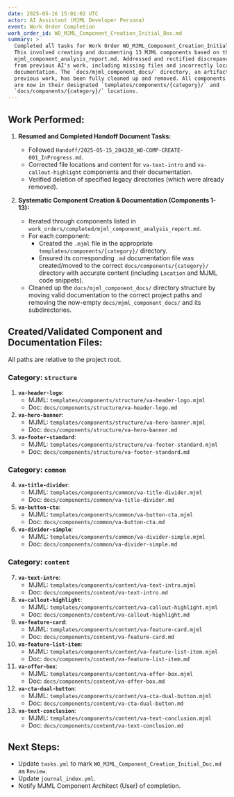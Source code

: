 ```yaml
---
date: 2025-05-16 15:01:02 UTC
actor: AI Assistant (MJML Developer Persona)
event: Work Order Completion
work_order_id: WO_MJML_Component_Creation_Initial_Doc.md
summary: >
  Completed all tasks for Work Order WO_MJML_Component_Creation_Initial_Doc.md.
  This involved creating and documenting 13 MJML components based on the
  mjml_component_analysis_report.md. Addressed and rectified discrepancies
  from previous AI's work, including missing files and incorrectly located
  documentation. The `docs/mjml_component_docs/` directory, an artifact of
  previous work, has been fully cleaned up and removed. All components
  are now in their designated `templates/components/{category}/` and
  `docs/components/{category}/` locations.
---
```


## Work Performed:

1.  **Resumed and Completed Handoff Document Tasks:**
    *   Followed `Handoff/2025-05-15_204320_WO-COMP-CREATE-001_InProgress.md`.
    *   Corrected file locations and content for `va-text-intro` and `va-callout-highlight` components and their documentation.
    *   Verified deletion of specified legacy directories (which were already removed).

2.  **Systematic Component Creation & Documentation (Components 1-13):**
    *   Iterated through components listed in `work_orders/completed/mjml_component_analysis_report.md`.
    *   For each component:
        *   Created the `.mjml` file in the appropriate `templates/components/{category}/` directory.
        *   Ensured its corresponding `.md` documentation file was created/moved to the correct `docs/components/{category}/` directory with accurate content (including `Location` and MJML code snippets).
    *   Cleaned up the `docs/mjml_component_docs/` directory structure by moving valid documentation to the correct project paths and removing the now-empty `docs/mjml_component_docs/` and its subdirectories.

## Created/Validated Component and Documentation Files:

All paths are relative to the project root.

### Category: `structure`

1.  **`va-header-logo`**:
    *   MJML: `templates/components/structure/va-header-logo.mjml`
    *   Doc: `docs/components/structure/va-header-logo.md`
2.  **`va-hero-banner`**:
    *   MJML: `templates/components/structure/va-hero-banner.mjml`
    *   Doc: `docs/components/structure/va-hero-banner.md`
3.  **`va-footer-standard`**:
    *   MJML: `templates/components/structure/va-footer-standard.mjml`
    *   Doc: `docs/components/structure/va-footer-standard.md`

### Category: `common`

4.  **`va-title-divider`**:
    *   MJML: `templates/components/common/va-title-divider.mjml`
    *   Doc: `docs/components/common/va-title-divider.md`
5.  **`va-button-cta`**:
    *   MJML: `templates/components/common/va-button-cta.mjml`
    *   Doc: `docs/components/common/va-button-cta.md`
6.  **`va-divider-simple`**:
    *   MJML: `templates/components/common/va-divider-simple.mjml`
    *   Doc: `docs/components/common/va-divider-simple.md`

### Category: `content`

7.  **`va-text-intro`**:
    *   MJML: `templates/components/content/va-text-intro.mjml`
    *   Doc: `docs/components/content/va-text-intro.md`
8.  **`va-callout-highlight`**:
    *   MJML: `templates/components/content/va-callout-highlight.mjml`
    *   Doc: `docs/components/content/va-callout-highlight.md`
9.  **`va-feature-card`**:
    *   MJML: `templates/components/content/va-feature-card.mjml`
    *   Doc: `docs/components/content/va-feature-card.md`
10. **`va-feature-list-item`**:
    *   MJML: `templates/components/content/va-feature-list-item.mjml`
    *   Doc: `docs/components/content/va-feature-list-item.md`
11. **`va-offer-box`**:
    *   MJML: `templates/components/content/va-offer-box.mjml`
    *   Doc: `docs/components/content/va-offer-box.md`
12. **`va-cta-dual-button`**:
    *   MJML: `templates/components/content/va-cta-dual-button.mjml`
    *   Doc: `docs/components/content/va-cta-dual-button.md`
13. **`va-text-conclusion`**:
    *   MJML: `templates/components/content/va-text-conclusion.mjml`
    *   Doc: `docs/components/content/va-text-conclusion.md`

## Next Steps:
*   Update `tasks.yml` to mark `WO_MJML_Component_Creation_Initial_Doc.md` as `Review`.
*   Update `journal_index.yml`.
*   Notify MJML Component Architect (User) of completion.
